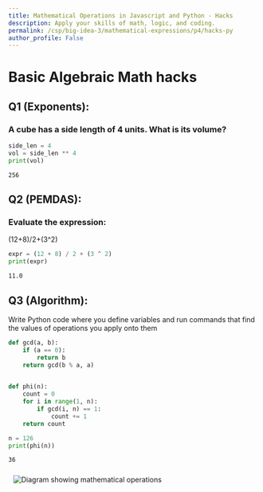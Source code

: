 ```yaml
---
title: Mathematical Operations in Javascript and Python - Hacks
description: Apply your skills of math, logic, and coding.
permalink: /csp/big-idea-3/mathematical-expressions/p4/hacks-py
author_profile: False
---
```


# Basic Algebraic Math hacks

## Q1 (Exponents):
### A cube has a side length of 4 units. What is its volume?


```python
side_len = 4
vol = side_len ** 4
print(vol)
```

    256


## Q2 (PEMDAS):
### Evaluate the expression: 

 (12+8)/2+(3^2)


```python
expr = (12 + 8) / 2 + (3 ^ 2)
print(expr)
```

    11.0


## Q3 (Algorithm): 

Write Python  code where you define variables and run commands that find the values of operations you apply onto them


```python
def gcd(a, b):
    if (a == 0):
        return b
    return gcd(b % a, a)
 

def phi(n):
    count = 0
    for i in range(1, n):
        if gcd(i, n) == 1:
            count += 1
    return count

n = 126
print(phi(n))
```

    36


<img src="/images/3_3diagram.png" alt="Diagram showing mathematical operations" style="max-width:300px; margin:10px;">

